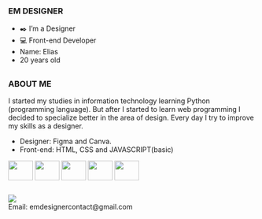 ### EM DESIGNER
- ✒️ I’m a Designer
- 💻 Front-end Developer
- Name: Elias
- 20 years old
##
### ABOUT ME
  I started my studies in information technology learning Python (programming language). But after I started to learn web programming I decided to specialize better in the area of design. Every day I try to improve my skills as a designer.
- Designer: Figma and Canva.
- Front-end: HTML, CSS and JAVASCRIPT(basic)
<div style="inline_block">
  <img align="center" height="40" width="50" src="https://cdn.jsdelivr.net/gh/devicons/devicon/icons/css3/css3-original.svg" />
  <img align="center" height="40" width="50" src="https://cdn.jsdelivr.net/gh/devicons/devicon/icons/html5/html5-original.svg" />
  <img align="center" height="40" width="50" src="https://cdn.jsdelivr.net/gh/devicons/devicon/icons/javascript/javascript-original.svg" />
  <img align="center" height="40" width="50" src="https://cdn.jsdelivr.net/gh/devicons/devicon/icons/figma/figma-original.svg" />
  <img align="center" height="40" width="50" src="https://cdn.jsdelivr.net/gh/devicons/devicon/icons/canva/canva-original.svg" />
</div>

##
<div>
  <a href="https://instagram.com/designerem_" target="_blank"><img src="https://img.shields.io/badge/Instagram-E4405F?style=for-the-badge&logo=instagram&logoColor=white"></a>
  <br>
  Email: emdesignercontact@gmail.com
</div>
